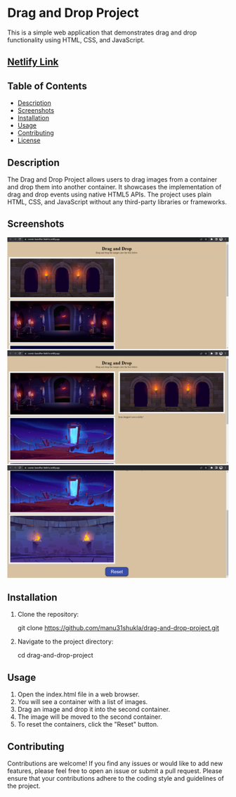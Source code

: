 # Drag and Drop Project

This is a simple web application that demonstrates drag and drop functionality using HTML, CSS, and JavaScript.

## [Netlify Link](https://cosmic-banoffee-9a661e.netlify.app/)

## Table of Contents

- [Description](#description)
- [Screenshots](#screenshots)
- [Installation](#installation)
- [Usage](#usage)
- [Contributing](#contributing)
- [License](#license)

## Description

The Drag and Drop Project allows users to drag images from a container and drop them into another container. It showcases the implementation of drag and drop events using native HTML5 APIs. The project uses plain HTML, CSS, and JavaScript without any third-party libraries or frameworks.

## Screenshots
![Screenshot 1](assets/ss1.png)
![Screenshot 2](assets/ss2.png)
![Screenshot 3](assets/ss3.png)



## Installation

1. Clone the repository:

   git clone https://github.com/manu31shukla/drag-and-drop-project.git

2. Navigate to the project directory:

    cd drag-and-drop-project

## Usage
1. Open the index.html file in a web browser.
2. You will see a container with a list of images.
3. Drag an image and drop it into the second container.
4. The image will be moved to the second container.
5. To reset the containers, click the "Reset" button.

## Contributing
Contributions are welcome! If you find any issues or would like to add new features, please feel free to open an issue or submit a pull request. Please ensure that your contributions adhere to the coding style and guidelines of the project.

